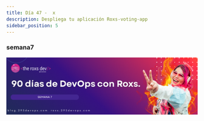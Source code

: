 ```yaml
---
title: Día 47 -  x
description: Despliega tu aplicación Roxs-voting-app
sidebar_position: 5
---
```


### semana7
![](../../static/images/banner/7.png)